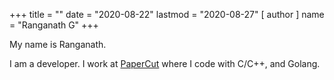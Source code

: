 +++
title = ""
date = "2020-08-22"
lastmod = "2020-08-27"
[ author ]
  name = "Ranganath G"
+++
                
My name is Ranganath. 

I am a developer. 
I work at [PaperCut](https://www.papercut.com) where I code with C/C++, and Golang.